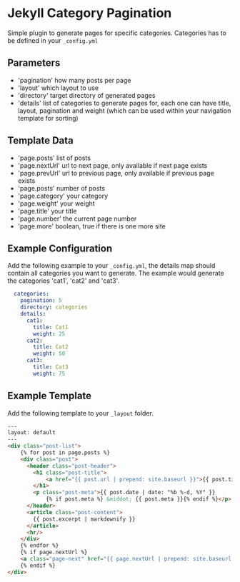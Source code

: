 # Jekyll Category Pagination

Simple plugin to generate pages for specific categories.
Categories has to be defined in your `_config.yml`

## Parameters

- 'pagination' how many posts per page
- 'layout' which layout to use
- 'directory' target directory of generated pages
- 'details' list of categories to generate pages for, each one can have
  title, layout, pagination and weight (which can be used within your navigation template
  for sorting)

## Template Data

- 'page.posts' list of posts
- 'page.nextUrl' url to next page, only available if next page exists
- 'page.prevUrl' url to previous page, only available if previous page exists
- 'page.posts' number of posts
- 'page.category' your category
- 'page.weight' your weight
- 'page.title' your title
- 'page.number' the current page number
- 'page.more' boolean, true if there is one more site

## Example Configuration

Add the following example to your `_config.yml`, the details map should
contain all categories you want to generate. The example would generate
the categories 'cat1', 'cat2' and 'cat3'.

``` yml
  categories:
    pagination: 5
    directory: categories
    details:
      cat1:
        title: Cat1
        weight: 25
      cat2:
        title: Cat2
        weight: 50
      cat3:
        title: Cat3
        weight: 75
```

## Example Template

Add the following template to your `_layout` folder.

``` html
---
layout: default
---
<div class="post-list">
    {% for post in page.posts %}
    <div class="post">
      <header class="post-header">
        <h1 class="post-title">
            <a href="{{ post.url | prepend: site.baseurl }}">{{ post.title }}</a>
        </h1>
        <p class="post-meta">{{ post.date | date: "%b %-d, %Y" }}
            {% if post.meta %} &middot; {{ post.meta }}{% endif %}</p>
      </header>
      <article class="post-content">
        {{ post.excerpt | markdownify }}
      </article>
      <hr/>
    </div>
    {% endfor %}
    {% if page.nextUrl %}
    <a class="page-next" href="{{ page.nextUrl | prepend: site.baseurl }}">next</a>
    {% endif %}
</div>
```
